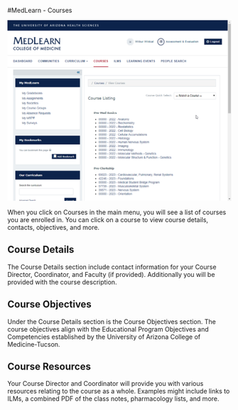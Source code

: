 #MedLearn - Courses

![Student Course Page](./images/student-courses.png)

When you click on Courses in the main menu, you will see a list of courses you are enrolled in. You can click on a course to view course details, contacts, objectives, and more. 

## Course Details

The Course Details section include contact information for your Course Director, Coordinator, and Faculty (if provided). Additionally you will be provided with the course description. 

## Course Objectives

Under the Course Details section is the Course Objectives section. The course objectives align with the Educational Program Objectives and Competencies established by the University of Arizona College of Medicine-Tucson. 

## Course Resources

Your Course Director and Coordinator will provide you with various resources relating to the course as a whole. Examples might include links to ILMs, a combined PDF of the class notes, pharmacology lists, and more. 
